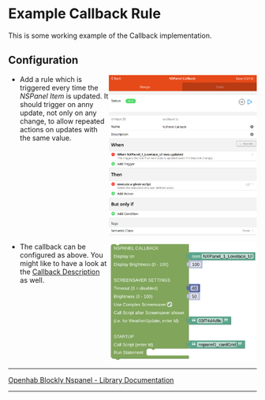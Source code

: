 # Example Callback Rule

This is some working example of the Callback implementation.

## Configuration

[<img src="img/openhab_rules_callback.png" align="right" width="300">](img/openhab_rules_callback.png)

- Add a rule which is triggered every time the *NSPanel Item* is updated. It should trigger on anny update, not only on any change, to allow repeated actions on updates with the same value.<br clear="right"/>

[<img src="img/openhab_rules_callback_script.png" align="right" width="300">](img/openhab_rules_callback_script.png)

- The callback can be configured as above. You might like to have a look at the [Callback Description](blockLibrary_nspanel_callback_callback.md) as well.<br clear="right"/>

---

[Openhab Blockly Nspanel - Library Documentation](README.md)

---
